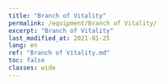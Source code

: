 ```yaml
---
title: "Branch of Vitality"
permalink: /equipment/Branch of Vitality/
excerpt: "Branch of Vitality"
last_modified_at: 2021-01-25
lang: en
ref: "Branch of Vitality.md"
toc: false
classes: wide
---
```


